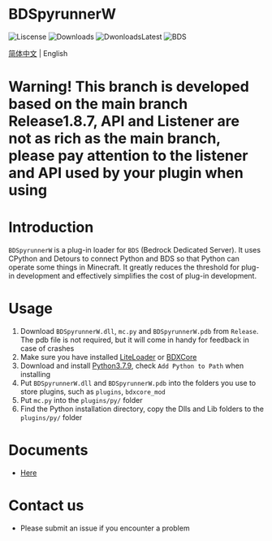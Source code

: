 ﻿# BDSpyrunnerW

![Liscense](https://img.shields.io/github/license/WillowSauceR/BDSpyrunnerW)
![Downloads](https://img.shields.io/github/downloads/WillowSauceR/BDSpyrunnerW/total)
![DwonloadsLatest](https://img.shields.io/github/downloads/WillowSauceR/BDSpyrunnerW/latest/total)
![BDS](https://img.shields.io/badge/BDS-1.19.61.01-blue)

[简体中文](README.md) | English

# Warning! This branch is developed based on the main branch Release1.8.7, API and Listener are not as rich as the main branch, please pay attention to the listener and API used by your plugin when using

# Introduction

``BDSpyrunnerW`` is a plug-in loader for ``BDS`` (Bedrock Dedicated Server).
It uses CPython and Detours to connect Python and BDS so that Python can operate some things in Minecraft.
It greatly reduces the threshold for plug-in development and effectively simplifies the cost of plug-in development.

# Usage

1. Download ``BDSpyrunnerW.dll``, ``mc.py`` and ``BDSpyrunnerW.pdb`` from ``Release``. The pdb file is not required, but it will come in handy for feedback in case of crashes
2. Make sure you have installed [LiteLoader](https://github.com/LiteLDev/LiteLoaderBDS) or [BDXCore](https://github.com/jfishing/BDXCore)
3. Download and install [Python3.7.9](https://www.python.org/ftp/python/3.7.9/python-3.7.9-amd64.exe), check ``Add Python to Path`` when installing
4. Put ``BDSpyrunnerW.dll`` and ``BDSpyrunnerW.pdb`` into the folders you use to store plugins, such as ``plugins``, ``bdxcore_mod``
5. Put ``mc.py`` into the ``plugins/py/`` folder
6. Find the Python installation directory, copy the Dlls and Lib folders to the ``plugins/py/`` folder

# Documents

* [Here](https://pyr.jfishing.love/en/)

# Contact us

* Please submit an issue if you encounter a problem
